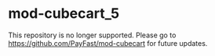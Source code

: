 # mod-cubecart_5

This repository is no longer supported. Please go to https://github.com/PayFast/mod-cubecart for future updates.
